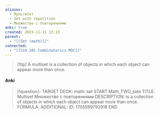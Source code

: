 ```yaml
---
aliases:
  - Мультисет
  - Set with repetition
  - Множество с повторениями
anki: true
created: 2023-11-11 13:13
parent:
  - "[[Set (math)]]"
connected:
  - "[[519.101 Combinatorics MOC]]"
---
```


> [!tip] A multiset
is a collection of objects in which each object can appear more than once.


#### Anki
> [!question]-
TARGET DECK: math::set
START
Math_TWO_side
TITLE: Multiset
Множество с повторениями
DESCRIPTION: is a collection of objects in which each object can appear more than once.
FORMULA: 
ADDITIONAL:
ID: 1705599792918
END











